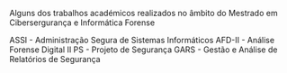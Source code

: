 Alguns dos trabalhos académicos realizados no âmbito do Mestrado em Cibersergurança e Informática Forense

ASSI - Administração Segura de Sistemas Informáticos
AFD-II - Análise Forense Digital II
PS - Projeto de Segurança
GARS - Gestão e Análise de Relatórios de Segurança
